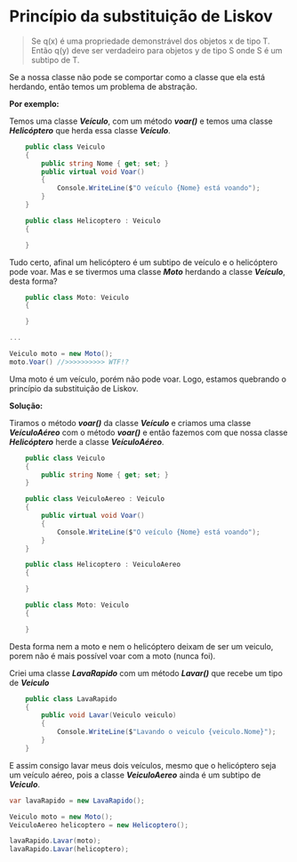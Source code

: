 # Princípio da substituição de Liskov

> Se q(x) é uma propriedade demonstrável dos objetos x de tipo T. Então q(y) deve ser verdadeiro para objetos y de tipo S onde S é um subtipo de T.

Se a nossa classe não pode se comportar como a classe que ela está herdando, então temos um problema de abstração.

**Por exemplo:**

Temos uma classe **_Veículo_**, com um método _**voar()**_ e temos uma classe _**Helicóptero**_ que herda essa classe **_Veículo_**. 

```c#
    public class Veiculo
    {
        public string Nome { get; set; }
        public virtual void Voar()
        {
            Console.WriteLine($"O veículo {Nome} está voando");
        }
    }

    public class Helicoptero : Veiculo
    {

    }
```

Tudo certo, afinal um helicóptero é um subtipo de veículo e o helicóptero pode voar. Mas e se tivermos uma classe _**Moto**_ herdando a classe _**Veículo**_, desta forma? 

```c#
    public class Moto: Veiculo
    {

    }

...

Veiculo moto = new Moto();
moto.Voar() //>>>>>>>>>> WTF!?

```

Uma moto é um veículo, porém não pode voar. Logo, estamos quebrando o princípio da substituição de Liskov.

**Solução:**

Tiramos o método **_voar()_** da classe _**Veículo**_ e criamos uma classe _**VeículoAéreo**_ com o método _**voar()**_ e então fazemos com que nossa classe _**Helicóptero**_ herde a classe _**VeículoAéreo**_.

```c#
    public class Veiculo
    {
        public string Nome { get; set; }
    }

    public class VeiculoAereo : Veiculo
    {
        public virtual void Voar()
        {
            Console.WriteLine($"O veículo {Nome} está voando");
        }
    }

    public class Helicoptero : VeiculoAereo
    {

    }

    public class Moto: Veiculo
    {

    }
```

Desta forma nem a moto e nem o helicóptero deixam de ser um veiculo, porem não é mais possível voar com a moto (nunca foi).

Criei uma classe _**LavaRapido**_ com um método _**Lavar()**_ que recebe um tipo de _**Veiculo**_

```c#
    public class LavaRapido
    {
        public void Lavar(Veiculo veiculo)
        {
            Console.WriteLine($"Lavando o veiculo {veiculo.Nome}");
        }
    }
```
E assim consigo lavar meus dois veículos, mesmo que o helicóptero seja um veículo aéreo, pois a classe _**VeiculoAereo**_ ainda é um subtipo de _**Veiculo**_.
 
```c#
var lavaRapido = new LavaRapido();

Veiculo moto = new Moto();
VeiculoAereo helicoptero = new Helicoptero();

lavaRapido.Lavar(moto);
lavaRapido.Lavar(helicoptero);
```
